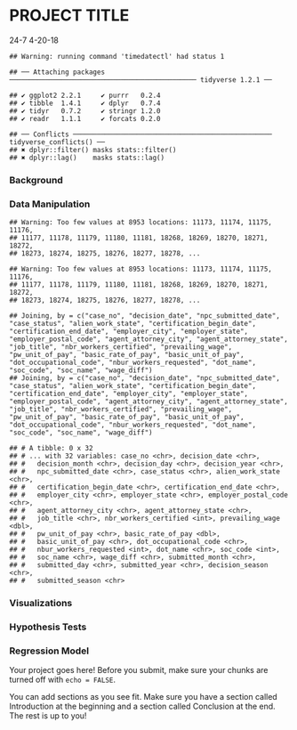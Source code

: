 PROJECT TITLE
================
24-7
4-20-18

    ## Warning: running command 'timedatectl' had status 1

    ## ── Attaching packages ─────────────────────────────────────────────── tidyverse 1.2.1 ──

    ## ✔ ggplot2 2.2.1     ✔ purrr   0.2.4
    ## ✔ tibble  1.4.1     ✔ dplyr   0.7.4
    ## ✔ tidyr   0.7.2     ✔ stringr 1.2.0
    ## ✔ readr   1.1.1     ✔ forcats 0.2.0

    ## ── Conflicts ────────────────────────────────────────────────── tidyverse_conflicts() ──
    ## ✖ dplyr::filter() masks stats::filter()
    ## ✖ dplyr::lag()    masks stats::lag()

### Background

### Data Manipulation

    ## Warning: Too few values at 8953 locations: 11173, 11174, 11175, 11176,
    ## 11177, 11178, 11179, 11180, 11181, 18268, 18269, 18270, 18271, 18272,
    ## 18273, 18274, 18275, 18276, 18277, 18278, ...

    ## Warning: Too few values at 8953 locations: 11173, 11174, 11175, 11176,
    ## 11177, 11178, 11179, 11180, 11181, 18268, 18269, 18270, 18271, 18272,
    ## 18273, 18274, 18275, 18276, 18277, 18278, ...

    ## Joining, by = c("case_no", "decision_date", "npc_submitted_date", "case_status", "alien_work_state", "certification_begin_date", "certification_end_date", "employer_city", "employer_state", "employer_postal_code", "agent_attorney_city", "agent_attorney_state", "job_title", "nbr_workers_certified", "prevailing_wage", "pw_unit_of_pay", "basic_rate_of_pay", "basic_unit_of_pay", "dot_occupational_code", "nbur_workers_requested", "dot_name", "soc_code", "soc_name", "wage_diff")
    ## Joining, by = c("case_no", "decision_date", "npc_submitted_date", "case_status", "alien_work_state", "certification_begin_date", "certification_end_date", "employer_city", "employer_state", "employer_postal_code", "agent_attorney_city", "agent_attorney_state", "job_title", "nbr_workers_certified", "prevailing_wage", "pw_unit_of_pay", "basic_rate_of_pay", "basic_unit_of_pay", "dot_occupational_code", "nbur_workers_requested", "dot_name", "soc_code", "soc_name", "wage_diff")

    ## # A tibble: 0 x 32
    ## # ... with 32 variables: case_no <chr>, decision_date <chr>,
    ## #   decision_month <chr>, decision_day <chr>, decision_year <chr>,
    ## #   npc_submitted_date <chr>, case_status <chr>, alien_work_state <chr>,
    ## #   certification_begin_date <chr>, certification_end_date <chr>,
    ## #   employer_city <chr>, employer_state <chr>, employer_postal_code <chr>,
    ## #   agent_attorney_city <chr>, agent_attorney_state <chr>,
    ## #   job_title <chr>, nbr_workers_certified <int>, prevailing_wage <dbl>,
    ## #   pw_unit_of_pay <chr>, basic_rate_of_pay <dbl>,
    ## #   basic_unit_of_pay <chr>, dot_occupational_code <chr>,
    ## #   nbur_workers_requested <int>, dot_name <chr>, soc_code <int>,
    ## #   soc_name <chr>, wage_diff <chr>, submitted_month <chr>,
    ## #   submitted_day <chr>, submitted_year <chr>, decision_season <chr>,
    ## #   submitted_season <chr>

### Visualizations

### Hypothesis Tests

### Regression Model

Your project goes here! Before you submit, make sure your chunks are turned off with `echo = FALSE`.

You can add sections as you see fit. Make sure you have a section called Introduction at the beginning and a section called Conclusion at the end. The rest is up to you!
